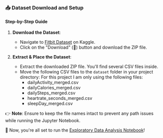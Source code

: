 ### 📥 Dataset Download and Setup

#### Step-by-Step Guide

1. **Download the Dataset**:
   - Navigate to [Fitbit Dataset](https://www.kaggle.com/datasets/arashnic/fitbit) on Kaggle.
   - Click on the "Download" (🔽) button and download the ZIP file.

2. **Extract & Place the Dataset**:
   - Extract the downloaded ZIP file. You'll find several CSV files inside.
   - Move the following CSV files to the `dataset` folder in your project directory:
   For this project I am only using the following files:
     - dailyActivity_merged.csv
     - dailyCalories_merged.csv
     - dailySteps_merged.csv
     - heartrate_seconds_merged.csv
     - sleepDay_merged.csv

👉 **Note**: Ensure to keep the file names intact to prevent any path issues while running the Jupyter Notebook.

🚀 Now, you're all set to run the [Exploratory Data Analysis Notebook](eda-analysis.ipynb)!


